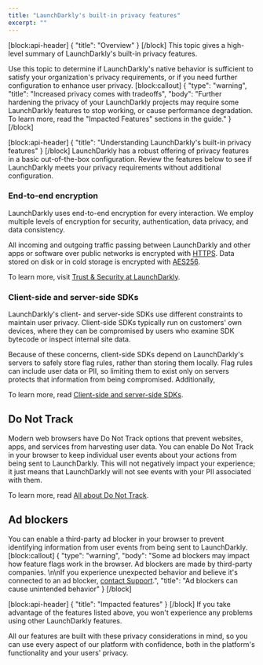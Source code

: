 ```yaml
---
title: "LaunchDarkly's built-in privacy features"
excerpt: ""
---
```

[block:api-header]
{
  "title": "Overview"
}
[/block]
This topic gives a high-level summary of LaunchDarkly's built-in privacy features. 

Use this topic to determine if LaunchDarkly's native behavior is sufficient to satisfy your organization's privacy requirements, or if you need further configuration to enhance user privacy. 
[block:callout]
{
  "type": "warning",
  "title": "Increased privacy comes with tradeoffs",
  "body": "Further hardening the privacy of your LaunchDarkly projects may require some LaunchDarkly features to stop working, or cause performance degradation. To learn more, read the \"Impacted Features\" sections in the guide."
}
[/block]

[block:api-header]
{
  "title": "Understanding LaunchDarkly's built-in privacy features"
}
[/block]
LaunchDarkly has a robust offering of privacy features in a basic out-of-the-box configuration. Review the features below to see if LaunchDarkly meets your privacy requirements without additional configuration.

### End-to-end encryption
LaunchDarkly uses end-to-end encryption for every interaction. We employ multiple levels of encryption for security, authentication, data privacy, and data consistency. 

All incoming and outgoing traffic passing between LaunchDarkly and other apps or software over public networks is encrypted with [HTTPS](https://en.wikipedia.org/wiki/HTTPS). Data stored on disk or in cold storage is encrypted with [AES256](https://en.wikipedia.org/wiki/Advanced_Encryption_Standard). 

To learn more, visit [Trust & Security at LaunchDarkly](https://launchdarkly.com/security/).

### Client-side and server-side SDKs
LaunchDarkly's client- and server-side SDKs use different constraints to maintain user privacy. Client-side SDKs typically run on customers' own devices, where they can be compromised by users who examine SDK bytecode or inspect internal site data. 

Because of these concerns, client-side SDKs depend on LaunchDarkly's servers to safely store flag rules, rather than storing them locally. Flag rules can include user data or PII, so limiting them to exist only on servers protects that information from being compromised. Additionally, 

To learn more, read [Client-side and server-side SDKs](doc:client-side-and-server-side).

## Do Not Track
Modern web browsers have Do Not Track options that prevent websites, apps, and services from harvesting user data. You can enable Do Not Track in your browser to keep individual user events about your actions from being sent to LaunchDarkly. This will not negatively impact your experience; it just means that LaunchDarkly will not see events with your PII associated with them.

To learn more, read [All about Do Not Track](https://allaboutdnt.com/).

## Ad blockers
You can enable a third-party ad blocker in your browser to prevent identifying information from user events from being sent to LaunchDarkly. 
[block:callout]
{
  "type": "warning",
  "body": "Some ad blockers may impact how feature flags work in the browser. Ad blockers are made by third-party companies. \n\nIf you experience unexpected behavior and believe it's connected to an ad blocker, [contact Support](https://support.launchdarkly.com/hc/en-us).",
  "title": "Ad blockers can cause unintended behavior"
}
[/block]

[block:api-header]
{
  "title": "Impacted features"
}
[/block]
If you take advantage of the features listed above, you won't experience any problems using other LaunchDarkly features.

All our features are built with these privacy considerations in mind, so you can use every aspect of our platform with confidence, both in the platform's functionality and your users' privacy.